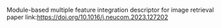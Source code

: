 Module-based multiple feature integration descriptor for image retrieval
paper link:https://doi.org/10.1016/j.neucom.2023.127202
